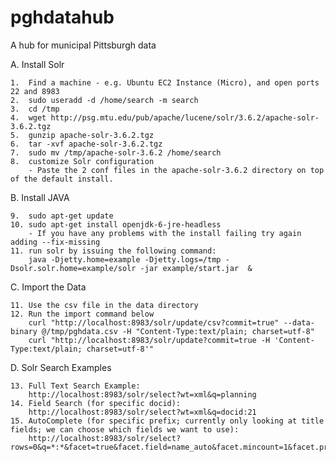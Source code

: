 pghdatahub
==========

A hub for municipal Pittsburgh data


A. Install Solr

	1.  Find a machine - e.g. Ubuntu EC2 Instance (Micro), and open ports 22 and 8983
	2.	sudo useradd -d /home/search -m search
	3.	cd /tmp
	4.	wget http://psg.mtu.edu/pub/apache/lucene/solr/3.6.2/apache-solr-3.6.2.tgz
	5.	gunzip apache-solr-3.6.2.tgz
	6.	tar -xvf apache-solr-3.6.2.tgz
	7.	sudo mv /tmp/apache-solr-3.6.2 /home/search
	8.  customize Solr configuration
		- Paste the 2 conf files in the apache-solr-3.6.2 directory on top of the default install.

B. Install JAVA

	9.	sudo apt-get update
	10.	sudo apt-get install openjdk-6-jre-headless
		- If you have any problems with the install failing try again adding --fix-missing
	11. run solr by issuing the following command:
		java -Djetty.home=example -Djetty.logs=/tmp -Dsolr.solr.home=example/solr -jar example/start.jar  &

C. Import the Data

	11. Use the csv file in the data directory
	12. Run the import command below
		curl "http://localhost:8983/solr/update/csv?commit=true" --data-binary @/tmp/pghdata.csv -H "Content-Type:text/plain; charset=utf-8"
		curl "http://localhost:8983/solr/update?commit=true -H 'Content-Type:text/plain; charset=utf-8'"	

D. Solr Search Examples

	13. Full Text Search Example:
		http://localhost:8983/solr/select?wt=xml&q=planning
	14. Field Search (for specific docid):
		http://localhost:8983/solr/select?wt=xml&q=docid:21
	15. AutoComplete (for specific prefix; currently only looking at title fields; we can choose which fields we want to use):
		http://localhost:8983/solr/select?rows=0&q=*:*&facet=true&facet.field=name_auto&facet.mincount=1&facet.prefix=cit
